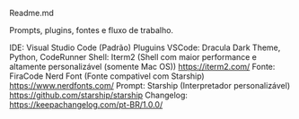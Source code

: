 Readme.md

Prompts, plugins, fontes e fluxo de trabalho.

IDE: Visual Studio Code (Padrão)
Pluguins VSCode: Dracula Dark Theme, Python, CodeRunner
Shell: Iterm2 (Shell com maior performance e altamente personalizável (somente Mac OS))
https://iterm2.com/
Fonte: FiraCode Nerd Font (Fonte compativel com Starship)
https://www.nerdfonts.com/
Prompt: Starship (Interpretador personalizável) 
https://github.com/starship/starship
Changelog: 
https://keepachangelog.com/pt-BR/1.0.0/

